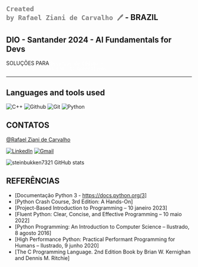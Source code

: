 ## <code style="color : gray">Created by Rafael Ziani de Carvalho 🖊️</code> - BRAZIL 

## DIO - Santander 2024 - AI Fundamentals for Devs


SOLUÇÕES PARA <code style="color : white">Desafios de Código - Simulando Desafios com IAs Generativas</code>


-----------------

## Languages ​​and tools used
![C++](https://img.shields.io/badge/C%2B%2B-00599C?style=for-the-badge&logo=c%2B%2B&logoColor=white)
![Github](https://img.shields.io/badge/GitHub-100000?style=for-the-badge&logo=github&logoColor=white)
![Git](https://img.shields.io/badge/GIT-E44C30?style=for-the-badge&logo=git&logoColor=white)
![Python](https://img.shields.io/badge/python-3670A0?style=for-the-badge&logo=python&logoColor=ffdd54)


## CONTATOS

[@Rafael Ziani de Carvalho](https://www.github.com/steinbukken7321)

[![LinkedIn](https://img.shields.io/badge/LinkedIn-ECF0F1?style=for-the-badge&logo=linkedin&logoColor=000000)](https://www.linkedin.com/in/rafael-ziani-de-carvalho-a4546723a/)
[![Gmail](https://img.shields.io/badge/Gmail-ECF0F1?style=for-the-badge&logo=gmail&logoColor=000000)](mailto:Rafael.ziani1@gmail.com)


![steinbukken7321 GitHub stats](https://github-readme-stats.vercel.app/api?username=steinbukken7321&theme=chartreuse-dark&show_icons=true)

## REFERÊNCIAS
 - [Documentação Python 3 - https://docs.python.org/3]
 - [Python Crash Course, 3rd Edition: A Hands-On]
 - [Project-Based Introduction to Programming – 10 janeiro 2023]
 - [Fluent Python: Clear, Concise, and Effective Programming – 10 maio 2022]
 - [Python Programming: An Introduction to Computer Science – Ilustrado, 8 agosto 2016]
 - [High Performance Python: Practical Performant Programming for Humans – Ilustrado, 9 junho 2020]
 - [The C Programming Language. 2nd Edition Book by Brian W. Kernighan and Dennis M. Ritchie]
